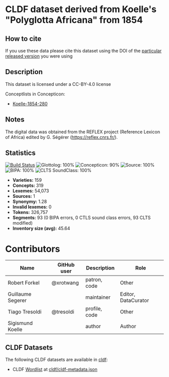 # CLDF dataset derived from Koelle's "Polyglotta Africana" from 1854

## How to cite

If you use these data please cite
this dataset using the DOI of the [particular released version](../../releases/) you were using

## Description


This dataset is licensed under a CC-BY-4.0 license


Conceptlists in Concepticon:
- [Koelle-1854-280](https://concepticon.clld.org/contributions/Koelle-1854-280)
## Notes

The digital data was obtained from the REFLEX project (Reference Lexicon of Africa) edited by G. Ségérer (https://reflex.cnrs.fr/).



## Statistics


[![Build Status](https://travis-ci.org/lexibank/polyglottaafricana.svg?branch=master)](https://travis-ci.org/lexibank/polyglottaafricana)
![Glottolog: 100%](https://img.shields.io/badge/Glottolog-100%25-brightgreen.svg "Glottolog: 100%")
![Concepticon: 90%](https://img.shields.io/badge/Concepticon-90%25-yellowgreen.svg "Concepticon: 90%")
![Source: 100%](https://img.shields.io/badge/Source-100%25-brightgreen.svg "Source: 100%")
![BIPA: 100%](https://img.shields.io/badge/BIPA-100%25-brightgreen.svg "BIPA: 100%")
![CLTS SoundClass: 100%](https://img.shields.io/badge/CLTS%20SoundClass-100%25-brightgreen.svg "CLTS SoundClass: 100%")

- **Varieties:** 159
- **Concepts:** 319
- **Lexemes:** 54,073
- **Sources:** 1
- **Synonymy:** 1.28
- **Invalid lexemes:** 0
- **Tokens:** 326,757
- **Segments:** 93 (0 BIPA errors, 0 CTLS sound class errors, 93 CLTS modified)
- **Inventory size (avg):** 45.64

# Contributors

Name | GitHub user | Description | Role
--- | --- | --- | ---
Robert Forkel | @xrotwang | patron, code | Other
Guillaume Segerer | | maintainer | Editor, DataCurator
Tiago Tresoldi | @tresoldi | profile, code | Other
Sigismund Koelle | | author | Author




## CLDF Datasets

The following CLDF datasets are available in [cldf](cldf):

- CLDF [Wordlist](https://github.com/cldf/cldf/tree/master/modules/Wordlist) at [cldf/cldf-metadata.json](cldf/cldf-metadata.json)